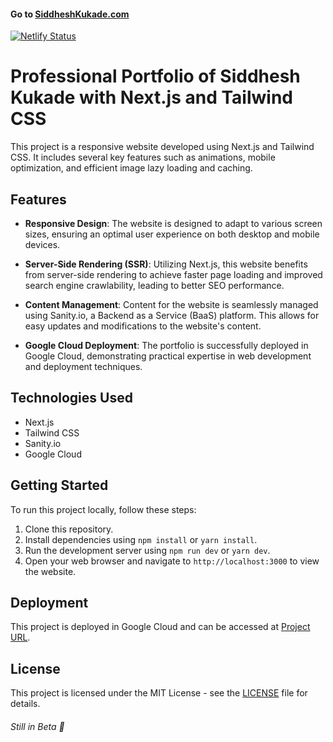 
#### Go to [SiddheshKukade.com](https://siddheshkukade.com)

  
[![Netlify Status](https://api.netlify.com/api/v1/badges/36075ced-e2cd-4924-8b3d-7ca84d12d6d0/deploy-status)](https://app.netlify.com/sites/siddheshkukade/deploys)
# Professional Portfolio of Siddhesh Kukade with Next.js and Tailwind CSS

This project is a responsive website developed using Next.js and Tailwind CSS. It includes several key features such as animations, mobile optimization, and efficient image lazy loading and caching.

## Features

- **Responsive Design**: The website is designed to adapt to various screen sizes, ensuring an optimal user experience on both desktop and mobile devices.

- **Server-Side Rendering (SSR)**: Utilizing Next.js, this website benefits from server-side rendering to achieve faster page loading and improved search engine crawlability, leading to better SEO performance.

- **Content Management**: Content for the website is seamlessly managed using Sanity.io, a Backend as a Service (BaaS) platform. This allows for easy updates and modifications to the website's content.

- **Google Cloud Deployment**: The portfolio is successfully deployed in Google Cloud, demonstrating practical expertise in web development and deployment techniques.

## Technologies Used

- Next.js
- Tailwind CSS
- Sanity.io
- Google Cloud

## Getting Started

To run this project locally, follow these steps:

1. Clone this repository.
2. Install dependencies using `npm install` or `yarn install`.
3. Run the development server using `npm run dev` or `yarn dev`.
4. Open your web browser and navigate to `http://localhost:3000` to view the website.

## Deployment

This project is deployed in Google Cloud and can be accessed at [Project URL](https://your-portfolio-url.com).

## License

This project is licensed under the MIT License - see the [LICENSE](LICENSE) file for details.
###### Still in Beta 🙂
